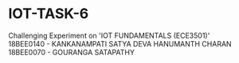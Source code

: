 # IOT-TASK-6 <br />
Challenging Experiment on 'IOT FUNDAMENTALS (ECE3501)' <br />
18BEE0140 - KANKANAMPATI SATYA DEVA HANUMANTH CHARAN <br />
18BEE0070 - GOURANGA SATAPATHY <br />
